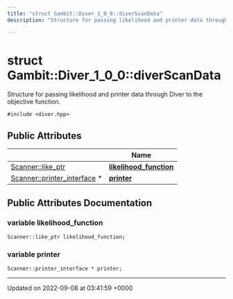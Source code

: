 ```yaml
---
title: "struct Gambit::Diver_1_0_0::diverScanData"
description: "Structure for passing likelihood and printer data through Diver to the objective function. "

---
```


# struct Gambit::Diver_1_0_0::diverScanData



Structure for passing likelihood and printer data through Diver to the objective function. 


`#include <diver.hpp>`

## Public Attributes

|                | Name           |
| -------------- | -------------- |
| [Scanner::like_ptr](/documentation/code/classes/classgambit_1_1scanner_1_1like__ptr/) | **[likelihood_function](/documentation/code/classes/structgambit_1_1diver__1__0__0_1_1diverscandata/#variable-likelihood-function)**  |
| [Scanner::printer_interface](/documentation/code/namespaces/namespacegambit_1_1scanner/#typedef-printer-interface) * | **[printer](/documentation/code/classes/structgambit_1_1diver__1__0__0_1_1diverscandata/#variable-printer)**  |

## Public Attributes Documentation

### variable likelihood_function

```
Scanner::like_ptr likelihood_function;
```


### variable printer

```
Scanner::printer_interface * printer;
```


-------------------------------

Updated on 2022-09-08 at 03:41:59 +0000
